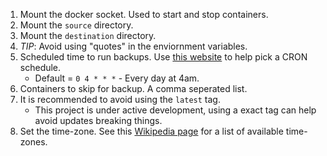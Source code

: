 1. Mount the docker socket. Used to start and stop containers.
2. Mount the `source` directory.
3. Mount the `destination` directory.
4. *TIP*: Avoid using "quotes" in the enviornment variables.
5. Scheduled time to run backups. Use [this website](https://crontab.guru) to help pick a CRON schedule.
    * Default = `0 4 * * *` - Every day at 4am.
6. Containers to skip for backup. A comma seperated list.
7. It is recommended to avoid using the `latest` tag.
    * This project is under active development, using a exact tag can help avoid updates breaking things.
8. Set the time-zone. See this [Wikipedia page](https://en.wikipedia.org/wiki/List_of_tz_database_time_zones) for a list of available time-zones.